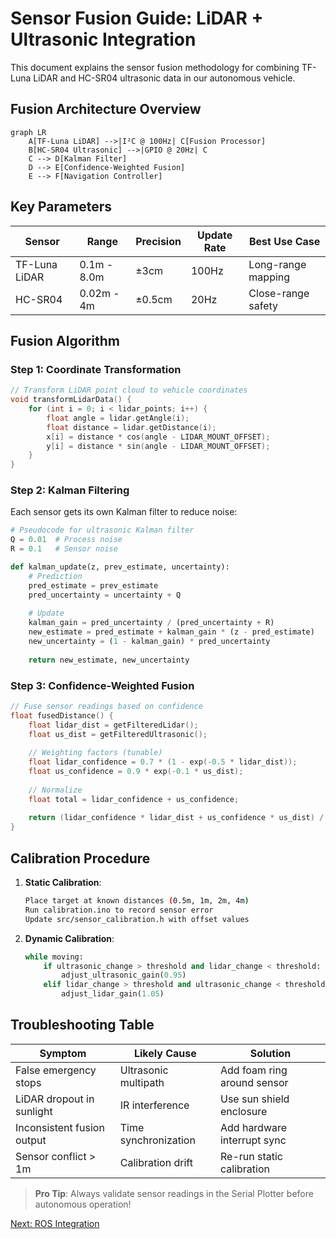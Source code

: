 # Sensor Fusion Guide: LiDAR + Ultrasonic Integration

This document explains the sensor fusion methodology for combining TF-Luna LiDAR and HC-SR04 ultrasonic data in our autonomous vehicle.

## Fusion Architecture Overview
```mermaid
graph LR
    A[TF-Luna LiDAR] -->|I²C @ 100Hz| C[Fusion Processor]
    B[HC-SR04 Ultrasonic] -->|GPIO @ 20Hz| C
    C --> D[Kalman Filter]
    D --> E[Confidence-Weighted Fusion]
    E --> F[Navigation Controller]
```

## Key Parameters

| Sensor          | Range       | Precision | Update Rate | Best Use Case       |
|-----------------|-------------|-----------|-------------|---------------------|
| TF-Luna LiDAR   | 0.1m - 8.0m | ±3cm      | 100Hz       | Long-range mapping  |
| HC-SR04         | 0.02m - 4m  | ±0.5cm    | 20Hz        | Close-range safety |

## Fusion Algorithm

### Step 1: Coordinate Transformation
```cpp
// Transform LiDAR point cloud to vehicle coordinates
void transformLidarData() {
    for (int i = 0; i < lidar_points; i++) {
        float angle = lidar.getAngle(i);
        float distance = lidar.getDistance(i);
        x[i] = distance * cos(angle - LIDAR_MOUNT_OFFSET);
        y[i] = distance * sin(angle - LIDAR_MOUNT_OFFSET);
    }
}
```

### Step 2: Kalman Filtering
Each sensor gets its own Kalman filter to reduce noise:
```python
# Pseudocode for ultrasonic Kalman filter
Q = 0.01  # Process noise
R = 0.1   # Sensor noise

def kalman_update(z, prev_estimate, uncertainty):
    # Prediction
    pred_estimate = prev_estimate
    pred_uncertainty = uncertainty + Q
    
    # Update
    kalman_gain = pred_uncertainty / (pred_uncertainty + R)
    new_estimate = pred_estimate + kalman_gain * (z - pred_estimate)
    new_uncertainty = (1 - kalman_gain) * pred_uncertainty
    
    return new_estimate, new_uncertainty
```

### Step 3: Confidence-Weighted Fusion
```cpp
// Fuse sensor readings based on confidence
float fusedDistance() {
    float lidar_dist = getFilteredLidar();
    float us_dist = getFilteredUltrasonic();
    
    // Weighting factors (tunable)
    float lidar_confidence = 0.7 * (1 - exp(-0.5 * lidar_dist));
    float us_confidence = 0.9 * exp(-0.1 * us_dist);
    
    // Normalize
    float total = lidar_confidence + us_confidence;
    
    return (lidar_confidence * lidar_dist + us_confidence * us_dist) / total;
}
```

## Calibration Procedure
1. **Static Calibration**:
   ```bash
   Place target at known distances (0.5m, 1m, 2m, 4m)
   Run calibration.ino to record sensor error
   Update src/sensor_calibration.h with offset values
   ```

2. **Dynamic Calibration**:
   ```python
   while moving:
       if ultrasonic_change > threshold and lidar_change < threshold:
           adjust_ultrasonic_gain(0.95)
       elif lidar_change > threshold and ultrasonic_change < threshold:
           adjust_lidar_gain(1.05)
   ```

## Troubleshooting Table

| Symptom                      | Likely Cause               | Solution                     |
|------------------------------|----------------------------|------------------------------|
| False emergency stops        | Ultrasonic multipath       | Add foam ring around sensor  |
| LiDAR dropout in sunlight    | IR interference            | Use sun shield enclosure     |
| Inconsistent fusion output   | Time synchronization       | Add hardware interrupt sync  |
| Sensor conflict > 1m         | Calibration drift          | Re-run static calibration    |

> **Pro Tip**: Always validate sensor readings in the Serial Plotter before autonomous operation!

[Next: ROS Integration](ROS_Integration.md)

